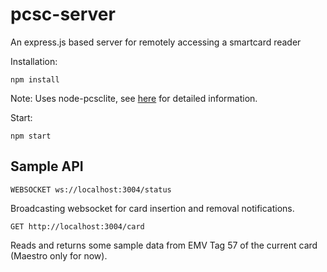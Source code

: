 # pcsc-server
An express.js based server for remotely accessing a smartcard reader

Installation:

    npm install

Note: Uses node-pcsclite, see [here](https://github.com/santigimeno/node-pcsclite) for detailed information.

Start:

    npm start

## Sample API

    WEBSOCKET ws://localhost:3004/status
    
Broadcasting websocket for card insertion and removal notifications.

    GET http://localhost:3004/card
    
Reads and returns some sample data from EMV Tag 57 of the current card (Maestro only for now).
